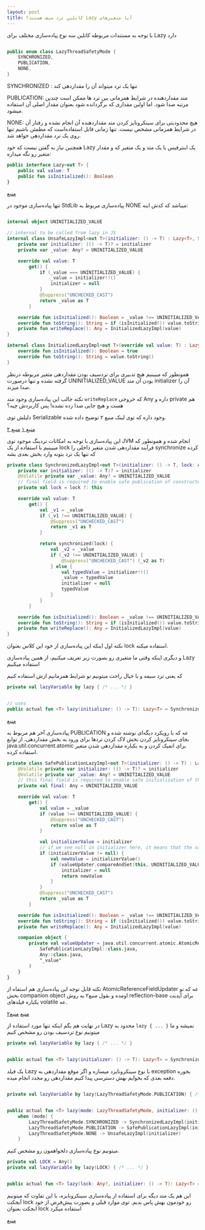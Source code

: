 ```yaml
---
layout: post
title: ‫آیا متغیرهای Lazy کاتلین ترد سیف هستند؟
---
```



 
با توجه به مستندات مربوطه کاتلین سه نوع پیاده‌سازی مختلف برای
Lazy
دارد


```kotlin

public enum class LazyThreadSafetyMode {
    SYNCHRONIZED,
    PUBLICATION,
    NONE,
}

```

 
SYNCHRONIZED :  تنها یک ترد میتواند آن را مقداردهی کند

PUBLICATION: متد مقداردهنده در شرایط همزمانی بین ترد ها ممکن است چندین مرتبه صدا شود. اما اولین مقداری که برگردانده شود بعنوان مقدار اصلی آن استفاده میشود.

NONE: هیچ محدودیتی برای سینکرونایز کردن متد مقداردهنده آن انجام نشده و رفتار آن در شرایط همزمانی مشخص نیست. تنها زمانی قابل استفاده‌است که مطمئن باشیم تنها روی یک ترد مقداردهی خواهد شد.


همچنین نیاز به گفتن نیست که خود Lazy یک اینترفیس با یک متد و یک متغیر که و مقدار متغیر رو نگه میداره:


```kotlin
public interface Lazy<out T> {
    public val value: T
    public fun isInitialized(): Boolean
}

```


[منبع](https://github.com/JetBrains/kotlin/blob/9336e4b09ba03611c4557047ba6439cebe1fc39d/libraries/stdlib/src/kotlin/util/Lazy.kt)
<!-- comment #821880100 -->
 
تنها پیاده‌سازی موجود در StdLib پیاده‌سازی مربوط به NONE میباشد که کدش اینه:


```kotlin

internal object UNINITIALIZED_VALUE

// internal to be called from lazy in JS
internal class UnsafeLazyImpl<out T>(initializer: () -> T) : Lazy<T>, Serializable {
    private var initializer: (() -> T)? = initializer
    private var _value: Any? = UNINITIALIZED_VALUE

    override val value: T
        get() {
            if (_value === UNINITIALIZED_VALUE) {
                _value = initializer!!()
                initializer = null
            }
            @Suppress("UNCHECKED_CAST")
            return _value as T
        }

    override fun isInitialized(): Boolean = _value !== UNINITIALIZED_VALUE
    override fun toString(): String = if (isInitialized()) value.toString() else "Lazy value not initialized yet."
    private fun writeReplace(): Any = InitializedLazyImpl(value)
}

internal class InitializedLazyImpl<out T>(override val value: T) : Lazy<T>, Serializable {
    override fun isInitialized(): Boolean = true
    override fun toString(): String = value.toString()
}

```

 
همونطور که میبینیم هیچ تدبیری برای تردسیف بودن مقداردهی متغیر مربوطه درنظر گرفته نشده و تنها درصورت UNINITIALIZED_VALUE بودن آن متد initializer آن را صدا میزند.

نکته جالب این پیاده‌سازی وجود متد `writeReplace` که خروجی  Any داره و private هم هست و هیچ جایی صدا زده نشده! پس کاربردش چیه؟

دلیلش توی Serializable وجود داره که توی لینک منبع ۲ توضیح داده شده.



[منبع ۱](https://github.com/JetBrains/kotlin/blob/9336e4b09ba03611c4557047ba6439cebe1fc39d/libraries/stdlib/src/kotlin/util/Lazy.kt)
[منبع ۲](https://docs.oracle.com/javase/7/docs/api/java/io/Serializable.html)
<!-- comment #821887169 -->
 
این پیاده‌سازی با توجه به امکانات تردینگ موجود توی JVM انجام شده و همونطور که میبینیم با استفاده از یک lock فرآیند مقداردهی شدن متغیر داخلی را synchronize کرده که تنها یک ترد بتونه وارد بخش بعدی بشه


```kotlin
private class SynchronizedLazyImpl<out T>(initializer: () -> T, lock: Any? = null) : Lazy<T>, Serializable {
    private var initializer: (() -> T)? = initializer
    @Volatile private var _value: Any? = UNINITIALIZED_VALUE
    // final field is required to enable safe publication of constructed instance
    private val lock = lock ?: this

    override val value: T
        get() {
            val _v1 = _value
            if (_v1 !== UNINITIALIZED_VALUE) {
                @Suppress("UNCHECKED_CAST")
                return _v1 as T
            }

            return synchronized(lock) {
                val _v2 = _value
                if (_v2 !== UNINITIALIZED_VALUE) {
                    @Suppress("UNCHECKED_CAST") (_v2 as T)
                } else {
                    val typedValue = initializer!!()
                    _value = typedValue
                    initializer = null
                    typedValue
                }
            }
        }

    override fun isInitialized(): Boolean = _value !== UNINITIALIZED_VALUE
    override fun toString(): String = if (isInitialized()) value.toString() else "Lazy value not initialized yet."
    private fun writeReplace(): Any = InitializedLazyImpl(value)
}

```


نکته اول اینکه این پیاده‌سازی از خود این کلاس بعنوان 
lock 
استفاده میکنه.
 
و دیگری اینکه وقتی ما متغیری رو بصورت زیر تعریف میکنیم، از همین پیاده‌سازی 
Lazy 
استفاده میکنیم

که یعنی ترد سیفه و با خیال راحت میتونیم تو شرایط همزمانیم ازش استفاده کنیم


```kotlin
private val lazyVariable by lazy { /* ... */ }


// uses 
public actual fun <T> lazy(initializer: () -> T): Lazy<T> = SynchronizedLazyImpl(initializer)

```




[منبع](https://github.com/JetBrains/kotlin/blob/master/libraries/stdlib/jvm/src/kotlin/util/LazyJVM.kt)

<!-- comment #821890005 -->
 
پیاده‌سازی آخر هم مربوط به
PUBLICATION
عه که با رویکرد دیگه‌ای نوشته شده و بجای سینکرونایز کردن بخش لاک کردن تردها برای ورود به بخش مقداردهی، از توابع 
java.util.concurrent.atomic
برای اتمیک کردن و به یکباره مقداردهی شدن متغیر استفاده کرده.


```kotlin
private class SafePublicationLazyImpl<out T>(initializer: () -> T) : Lazy<T>, Serializable {
    @Volatile private var initializer: (() -> T)? = initializer
    @Volatile private var _value: Any? = UNINITIALIZED_VALUE
    // this final field is required to enable safe initialization of the constructed instance
    private val final: Any = UNINITIALIZED_VALUE

    override val value: T
        get() {
            val value = _value
            if (value !== UNINITIALIZED_VALUE) {
                @Suppress("UNCHECKED_CAST")
                return value as T
            }

            val initializerValue = initializer
            // if we see null in initializer here, it means that the value is already set by another thread
            if (initializerValue != null) {
                val newValue = initializerValue()
                if (valueUpdater.compareAndSet(this, UNINITIALIZED_VALUE, newValue)) {
                    initializer = null
                    return newValue
                }
            }
            @Suppress("UNCHECKED_CAST")
            return _value as T
        }

    override fun isInitialized(): Boolean = _value !== UNINITIALIZED_VALUE
    override fun toString(): String = if (isInitialized()) value.toString() else "Lazy value not initialized yet."
    private fun writeReplace(): Any = InitializedLazyImpl(value)

    companion object {
        private val valueUpdater = java.util.concurrent.atomic.AtomicReferenceFieldUpdater.newUpdater(
            SafePublicationLazyImpl::class.java,
            Any::class.java,
            "_value"
        )
    }
}

```


 
نکته قابل توجه این پیاده‌سازی هم استفاه از AtomicReferenceFieldUpdater عه که تو بخش companion object 
اومده و بقول منبع۲ یه روش 
reflection-base 
برای آپدیت یکباره فیلدهای 
volatile 
عه.


[منبع](https://github.com/JetBrains/kotlin/blob/master/libraries/stdlib/jvm/src/kotlin/util/LazyJVM.kt)
[منبع۲](https://docs.oracle.com/javase/8/docs/api/java/util/concurrent/atomic/AtomicReferenceFieldUpdater.html)

<!-- comment #821891982 -->
 
در نهایت هم بگم اینکه تنها مورد استفاده از
Lazy
محدود به 
`lazy { ... }`
نمیشه و ما میتونیم 
نوع تردسیف بودن رو مشخص کنیم


```kotlin
private val lazyVariable by lazy { /* ... */ }


public actual fun <T> lazy(initializer: () -> T): Lazy<T> = SynchronizedLazyImpl(initializer)
```

 
یک فیلد
Lazy
با نوع سینکرونایزد میسازه و اگر موقع مقداردهی به
exception 
بخوره دفعه بعدی که بخوایم بهش دسترسی پیدا کنیم مقداردهی رو مجدد انجام میده.


```kotlin

private val lazyVariable by lazy(LazyThreadSafetyMode.PUBLICATION) { /* ... */ }


public actual fun <T> lazy(mode: LazyThreadSafetyMode, initializer: () -> T): Lazy<T> =
    when (mode) {
        LazyThreadSafetyMode.SYNCHRONIZED -> SynchronizedLazyImpl(initializer)
        LazyThreadSafetyMode.PUBLICATION -> SafePublicationLazyImpl(initializer)
        LazyThreadSafetyMode.NONE -> UnsafeLazyImpl(initializer)
    }
```

 
میتونیم نوع پیاده‌سازی دلخواهمون رو مشخص کنیم.


```kotlin
private val LOCK = Any()
private val lazyVariable by lazy(LOCK) { /* ... */ }


public actual fun <T> lazy(lock: Any?, initializer: () -> T): Lazy<T> = SynchronizedLazyImpl(initializer, lock)
```

 
این هم یک متد دیگه برای استفاده از پیاده‌سازی سینکرونایزه، با این تفاوت که میتونیم آبجکت 
lock 
رو خودمون بهش پاس بدیم. توی موارد قبلی و بصورت پیش‌فرض از خود ابجکت بعنوان
lock 
استفاده میکرد


[منبع](https://github.com/JetBrains/kotlin/blob/master/libraries/stdlib/jvm/src/kotlin/util/LazyJVM.kt)

